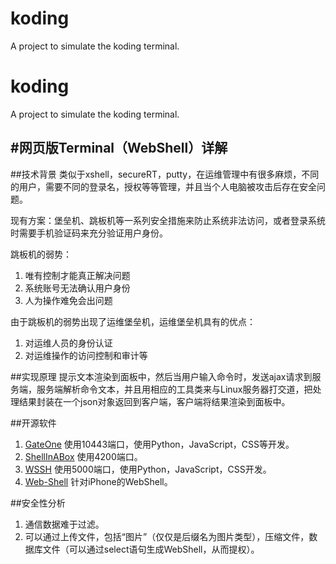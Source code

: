koding
======

A project to simulate the koding terminal.


koding
======

A project to simulate the koding terminal.


#网页版Terminal（WebShell）详解
-------------------------------------------
##技术背景
类似于xshell，secureRT，putty，在运维管理中有很多麻烦，不同的用户，需要不同的登录名，授权等等管理，并且当个人电脑被攻击后存在安全问题。

现有方案：堡垒机、跳板机等一系列安全措施来防止系统非法访问，或者登录系统时需要手机验证码来充分验证用户身份。

跳板机的弱势：

1. 唯有控制才能真正解决问题
2. 系统账号无法确认用户身份
3. 人为操作难免会出问题

由于跳板机的弱势出现了运维堡垒机，运维堡垒机具有的优点：

1. 对运维人员的身份认证
2. 对运维操作的访问控制和审计等


##实现原理
提示文本渲染到面板中，然后当用户输入命令时，发送ajax请求到服务端，服务端解析命令文本，并且用相应的工具类来与Linux服务器打交道，把处理结果封装在一个json对象返回到客户端，客户端将结果渲染到面板中。


##开源软件
1. [GateOne](https://github.com/liftoff/GateOne/) 使用10443端口，使用Python，JavaScript，CSS等开发。
2. [ShellInABox](https://code.google.com/p/shellinabox/) 使用4200端口。
3. [WSSH](https://github.com/aluzzardi/wssh/) 使用5000端口，使用Python，JavaScript，CSS开发。
4. [Web-Shell](http://code.google.com/p/web-shell/) 针对iPhone的WebShell。


##安全性分析
1. 通信数据难于过滤。
2. 可以通过上传文件，包括“图片”（仅仅是后缀名为图片类型），压缩文件，数据库文件（可以通过select语句生成WebShell，从而提权）。
